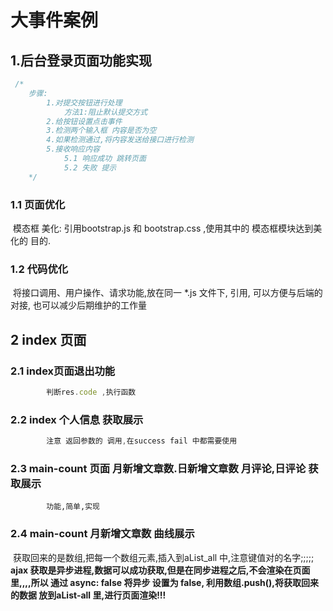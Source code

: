 # 大事件案例

## 1.后台登录页面功能实现

```js
 /*
    步骤:
        1.对提交按钮进行处理
            方法1:阻止默认提交方式
        2.给按钮设置点击事件
        3.检测两个输入框 内容是否为空
        4.如果检测通过,将内容发送给接口进行检测
        5.接收响应内容
            5.1 响应成功 跳转页面
            5.2 失败 提示
    */
```

### 1.1 页面优化

​			模态框 美化: 引用bootstrap.js  和 bootstrap.css ,使用其中的 模态框模块达到美化的 目的.

### 1.2 代码优化

​			将接口调用、用户操作、请求功能,放在同一 *.js 文件下, 引用,  可以方便与后端的对接,  也可以减少后期维护的工作量
## 2 index 页面 
### 2.1 index页面退出功能
```js
        判断res.code ,执行函数
```
### 2.2 index 个人信息 获取展示
```js
        注意 返回参数的 调用,在success fail 中都需要使用
```
### 2.3 main-count 页面 月新增文章数.日新增文章数  月评论,日评论 获取展示
            功能,简单,实现
### 2.4 main-count 月新增文章数 曲线展示
​         获取回来的是数组,把每一个数组元素,插入到aList_all 中,注意键值对的名字;;;;;
​        <strong> ajax 获取是异步进程,数据可以成功获取,但是在同步进程之后,不会渲染在页面里,,,,所以 通过  async: false  将异步 设置为  false, 利用数组.push(),将获取回来的数据 放到aList-all 里,进行页面渲染!!!</strong>

